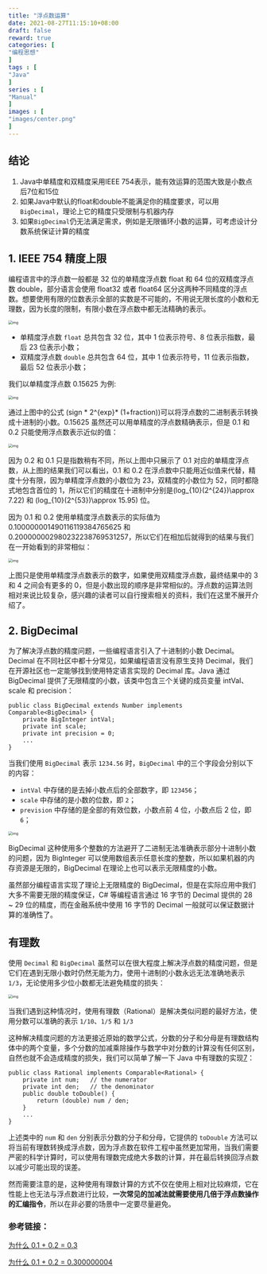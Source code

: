 ```yaml
---
title: "浮点数运算"
date: 2021-08-27T11:15:10+08:00
draft: false
reward: true
categories: [
"编程思想"
]
tags : [
"Java"
]
series : [
"Manual"
]
images : [
"images/center.png"
]
---
```



[comment]: <> "# 浮点数运算"

## 结论

1. Java中单精度和双精度采用IEEE 754表示，能有效运算的范围大致是小数点后7位和15位
2. 如果Java中默认的float和double不能满足你的精度要求，可以用`BigDecimal`，理论上它的精度只受限制与机器内存
3. 如果`BigDecimal`仍无法满足需求，例如是无限循环小数的运算，可考虑设计分数系统保证计算的精度

## 1. IEEE 754 精度上限

编程语言中的浮点数一般都是 32 位的单精度浮点数 float 和 64 位的双精度浮点数 double，部分语言会使用 float32 或者 float64 区分这两种不同精度的浮点数。想要使用有限的位数表示全部的实数是不可能的，不用说无限长度的小数和无理数，因为长度的限制，有限小数在浮点数中都无法精确的表示。

<img src="http://106.55.152.92:30989/wp-content/uploads/2021/01/img_5fffb936317de.png" alt="img" style="zoom: 50%;" />

- 单精度浮点数 `float` 总共包含 32 位，其中 1 位表示符号、8 位表示指数，最后 23 位表示小数；
- 双精度浮点数 `double` 总共包含 64 位，其中 1 位表示符号，11 位表示指数，最后 52 位表示小数；

我们以单精度浮点数 0.15625 为例:

<img src="http://106.55.152.92:30989/wp-content/uploads/2021/01/img_5fffb9ee768b2.png" alt="img" style="zoom:50%;" />

通过上图中的公式 \(sign * 2^{exp}* (1+fraction)\)可以将浮点数的二进制表示转换成十进制的小数。0.15625 虽然还可以用单精度的浮点数精确表示，但是 0.1 和 0.2 只能使用浮点数表示近似的值：

<img src="http://106.55.152.92:30989/wp-content/uploads/2021/01/img_5fffba69c1ef6.png" alt="img" style="zoom:50%;" />

因为 0.2 和 0.1 只是指数稍有不同，所以上图中只展示了 0.1 对应的单精度浮点数，从上图的结果我们可以看出，0.1 和 0.2 在浮点数中只能用近似值来代替，精度十分有限，因为单精度浮点数的小数位为 23，双精度的小数位为 52，同时都隐式地包含首位的 1，所以它们的精度在十进制中分别是\(log_{10}(2^{24})\approx 7.22\) 和 \(log_{10}(2^{53})\approx 15.95\) 位。

因为 0.1 和 0.2 使用单精度浮点数表示的实际值为 0.100000001490116119384765625 和 0.200000002980232238769531257，所以它们在相加后就得到的结果与我们在一开始看到的非常相似：

<img src="http://106.55.152.92:30989/wp-content/uploads/2021/01/img_5fffba9850e3e.png" alt="img" style="zoom:50%;" />

上图只是使用单精度浮点数表示的数字，如果使用双精度浮点数，最终结果中的 3 和 4 之间会有更多的 0，但是小数出现的顺序是非常相似的。浮点数的运算法则相对来说比较复杂，感兴趣的读者可以自行搜索相关的资料，我们在这里不展开介绍了。

## 2. BigDecimal

为了解决浮点数的精度问题，一些编程语言引入了十进制的小数 Decimal。Decimal 在不同社区中都十分常见，如果编程语言没有原生支持 Decimal，我们在开源社区也一定能够找到使用特定语言实现的 Decimal 库。Java 通过 BigDecimal 提供了无限精度的小数，该类中包含三个关键的成员变量 intVal、scale 和 precision：

```
public class BigDecimal extends Number implements Comparable<BigDecimal> {
    private BigInteger intVal;
    private int scale;
    private int precision = 0;
    ...
}
```

当我们使用 `BigDecimal` 表示 `1234.56` 时，`BigDecimal` 中的三个字段会分别以下的内容：

- `intVal` 中存储的是去掉小数点后的全部数字，即 `123456`；
- `scale` 中存储的是小数的位数，即 `2`；
- `prevision` 中存储的是全部的有效位数，小数点前 4 位，小数点后 2 位，即 `6`；

<img src="http://106.55.152.92:30989/wp-content/uploads/2021/01/img_5fffbb0055d5e.png" alt="img" style="zoom:50%;" />

BigDecimal 这种使用多个整数的方法避开了二进制无法准确表示部分十进制小数的问题，因为 BigInteger 可以使用数组表示任意长度的整数，所以如果机器的内存资源是无限的，BigDecimal 在理论上也可以表示无限精度的小数。

虽然部分编程语言实现了理论上无限精度的 BigDecimal，但是在实际应用中我们大多不需要无限的精度保证，C# 等编程语言通过 16 字节的 Decimal 提供的 28 ~ 29 位的精度，而在金融系统中使用 16 字节的 Decimal 一般就可以保证数据计算的准确性了。

## 有理数

使用 `Decimal` 和 `BigDecimal` 虽然可以在很大程度上解决浮点数的精度问题，但是它们在遇到无限小数时仍然无能为力，使用十进制的小数永远无法准确地表示 `1/3`，无论使用多少位小数都无法避免精度的损失：

<img src="https://picgo.6and.ltd/img/img_5fffbb6fb631b.png" alt="img" style="zoom:50%;" />

当我们遇到这种情况时，使用有理数（Rational）是解决类似问题的最好方法，使用分数可以准确的表示 `1/10`、`1/5` 和 `1/3`

这种解决精度问题的方法更接近原始的数学公式，分数的分子和分母是有理数结构体中的两个变量，多个分数的加减乘除操作与数学中对分数的计算没有任何区别，自然也就不会造成精度的损失，我们可以简单了解一下 Java 中有理数的实现[7](https://draveness.me/whys-the-design-decimal-and-rational/#fn:7)：

```
public class Rational implements Comparable<Rational> {
    private int num;   // the numerator
    private int den;   // the denominator
    public double toDouble() {
        return (double) num / den;
    }
    ...
}
```

上述类中的 `num` 和 `den` 分别表示分数的分子和分母，它提供的 `toDouble` 方法可以将当前有理数转换成浮点数，因为浮点数在软件工程中虽然更加常用，当我们需要严密的科学计算时，可以使用有理数完成绝大多数的计算，并在最后转换回浮点数以减少可能出现的误差。

然而需要注意的是，这种使用有理数计算的方式不仅在使用上相对比较麻烦，它在性能上也无法与浮点数进行比较，**一次常见的加减法就需要使用几倍于浮点数操作的汇编指令**，所以在非必要的场景中一定要尽量避免。

 

### 参考链接：

[为什么 0.1 + 0.2 = 0.3](https://draveness.me/whys-the-design-decimal-and-rational/)

[为什么 0.1 + 0.2 = 0.300000004](https://draveness.me/whys-the-design-floating-point-arithmetic/)
